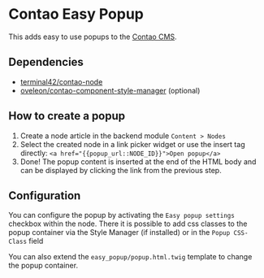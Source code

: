 # Contao Easy Popup

This adds easy to use popups to the [Contao CMS](https://www.contao.org).

## Dependencies

-   [terminal42/contao-node](https://github.com/terminal42/contao-node)
-   [oveleon/contao-component-style-manager](https://github.com/oveleon/contao-component-style-manager) (optional)

## How to create a popup

1. Create a node article in the backend module `Content > Nodes`
2. Select the created node in a link picker widget or use the insert tag directly: `<a href="{{popup_url::NODE_ID}}">Open popup</a>`
3. Done! The popup content is inserted at the end of the HTML body and can be displayed by clicking the link from the previous step.

## Configuration

You can configure the popup by activating the `Easy popup settings` checkbox within the node. There it is possible to add css classes to the popup container via the Style Manager (if installed) or in the `Popup CSS-Class` field

You can also extend the `easy_popup/popup.html.twig` template to change the popup container.
